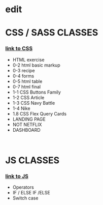 # edit

  # **CSS / SASS CLASSES**
### [link to CSS](/CSS)
  - HTML exercise
  - 0-2 html basic markup
  - 0-3 recipe
  - 0-4 forms
  - 0-5 html table
  - 0-7 html final
  - 1-1 CSS Buttons Family
  - 1-2 CSS Article
  - 1-3 CSS Navy Battle
  - 1-4 Nike
  - 1.8 CSS Flex Query Cards
  - LANDING PAGE
  - NOT NETFLIX
  - DASHBOARD

 &nbsp;
  # **JS CLASSES**
### [link to JS](/JS)
  - Operators
  - IF / ELSE IF /ELSE
  - Switch case
